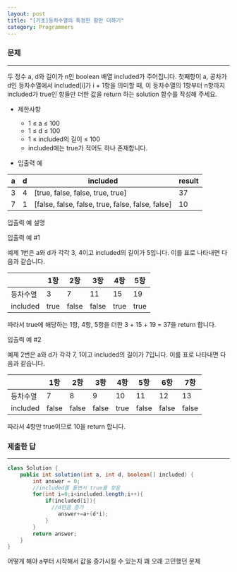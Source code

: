 ```yaml
---
layout: post
title: "[기초]등차수열의 특정한 항만 더하기"
category: Programmers
---
```


### 문제
---
두 정수 a, d와 길이가 n인 boolean 배열 included가 주어집니다. 첫째항이 a, 공차가 d인 등차수열에서 included[i]가 i + 1항을 의미할 때, 이 등차수열의 1항부터 n항까지 included가 true인 항들만 더한 값을 return 하는 solution 함수를 작성해 주세요.

- 제한사항
  - 1 ≤ a ≤ 100
  - 1 ≤ d ≤ 100
  - 1 ≤ included의 길이 ≤ 100
  - included에는 true가 적어도 하나 존재합니다.

- 입출력 예

|a	|d	|included	|result|
|---|---|---|---|
|3	|4	|[true, false, false, true, true]	|37|
|7	|1	|[false, false, false, true, false, false, false]	|10|

입출력 예 설명 

입출력 예 #1   

예제 1번은 a와 d가 각각 3, 4이고 included의 길이가 5입니다. 이를 표로 나타내면 다음과 같습니다.

||1항	|2항	|3항	|4항	|5항|
|---|---|---|---|---|---|
|등차수열|	3|	7|	11|	15|	19|
|included|	true|	false|	false|	true|	true|

따라서 true에 해당하는 1항, 4항, 5항을 더한 3 + 15 + 19 = 37을 return 합니다.

입출력 예 #2

예제 2번은 a와 d가 각각 7, 1이고 included의 길이가 7입니다. 이를 표로 나타내면 다음과 같습니다.

||1항	|2항	|3항	|4항	|5항	|6항	|7항|
|---|---|---|---|---|---|---|---|
|등차수열|	7|	8|	9|	10	|11|	12	|13|
|included	|false|	false|	false|	true|	false|	false	|false|

따라서 4항만 true이므로 10을 return 합니다.   


### 제출한 답
---
```java
class Solution {
    public int solution(int a, int d, boolean[] included) {
        int answer = 0;
        //included를 돌면서 true를 찾음
        for(int i=0;i<included.length;i++){
            if(included[i]){
              //d만큼 증가
                answer+=a+(d*i);
            }
        }
        return answer;
    }
}
```
어떻게 해야 a부터 시작해서 값을 증가시킬 수 있는지 꽤 오래 고민했던 문제
